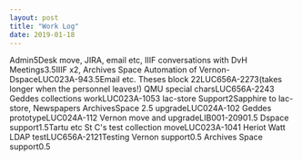 ```yaml
---
layout: post
title: "Work Log"
date: 2019-01-18
---
```

<tr><td>Admin</td><td></td><td>5</td><td>Desk move, JIRA, email etc, IIIF conversations with DvH</td></tr>
<tr><td>Meetings</td><td></td><td>3.5</td><td>IIIF x2, Archives Space</td></tr>
<tr><td>Automation of Vernon-Dspace</td><td>LUC023A-94</td><td>3.5</td><td>Email etc.</td></tr>
<tr><td>Theses block 22</td><td>LUC656A-227</td><td>3</td><td>(takes longer when the personnel leaves!)</td></tr>
<tr><td>QMU special chars</td><td>LUC656A-224</td><td>3</td><td></td></tr>
<tr><td>Geddes collections work</td><td>LUC023A-105</td><td>3</td><td></td></tr>
<tr><td>lac-store Support</td><td></td><td>2</td><td>Sapphire to lac-store, Newspapers</td></tr>
<tr><td>ArchivesSpace 2.5 upgrade</td><td>LUC024A-10</td><td>2</td><td></td></tr>
<tr><td>Geddes prototype</td><td>LUC024A-11</td><td>2</td><td></td></tr>
<tr><td>Vernon move and upgrade</td><td>LIB001-2090</td><td>1.5</td><td></td></tr>
<tr><td>Dspace support</td><td></td><td>1.5</td><td>Tartu etc</td></tr>
<tr><td>St C's test collection move</td><td>LUC023A-104</td><td>1</td><td></td></tr>
<tr><td>Heriot Watt LDAP test</td><td>LUC656A-212</td><td>1</td><td>Testing</td></tr>
<tr><td>Vernon support</td><td></td><td>0.5</td><td></td></tr>
<tr><td>Archives Space support</td><td></td><td>0.5</td><td></td></tr>
